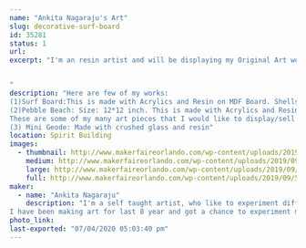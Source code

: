 ```yaml
---
name: "Ankita Nagaraju's Art"
slug: decorative-surf-board
id: 35281
status: 1
url: 
excerpt: "I'm an resin artist and will be displaying my Original Art works for Sale.I'm also open for commissions.


"
description: "Here are few of my works:
(1)Surf Board:This is made with Acrylics and Resin on MDF Board. Shells used on this were hand picked from Sanibel Islands on the West Coast of Florida.
(2)Pebble Beach: Size: 12*12 inch. This is made with Acrylics and Resin on Cradled wood panel.
These are some of my many art pieces that I would like to display/sell at the Faire.
(3) Mini Geode: Made with crushed glass and resin"
location: Spirit Building
images:
  - thumbnail: http://www.makerfaireorlando.com/wp-content/uploads/2019/09/51069BFE-A16F-4F62-A18E-28524624FF07-1.jpg
    medium: http://www.makerfaireorlando.com/wp-content/uploads/2019/09/51069BFE-A16F-4F62-A18E-28524624FF07-1.jpg
    large: http://www.makerfaireorlando.com/wp-content/uploads/2019/09/51069BFE-A16F-4F62-A18E-28524624FF07-1.jpg
    full: http://www.makerfaireorlando.com/wp-content/uploads/2019/09/51069BFE-A16F-4F62-A18E-28524624FF07-1.jpg
maker:
  - name: "Ankita Nagaraju"
    description: "I'm a self taught artist, who like to experiment different art styles and mediums. I'm very much obsessed with fluid styles of art. I like everything about nature, beaches and all that glitters. My inspiration for art comes from nature photography, our travels and google earth.
I have been making art for last 8 year and got a chance to experiment many art mediums. I would like get my hands on encaustic art sometime soon in the future. "
photo_link: 
last-exported: "07/04/2020 05:03:40 pm"
---
```

